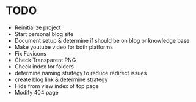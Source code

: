 # TODO
- Reinitialize project
- Start personal blog site
- Document setup & determine if should be on blog or knowledge base
- Make youtube video for both platforms
- Fix Favicons
- Check Transparent PNG
- Check index for folders
- determine naming strategy to reduce redirect issues
- create blog link & determine strategy
- Hide from view index of top page
- Modify 404 page
